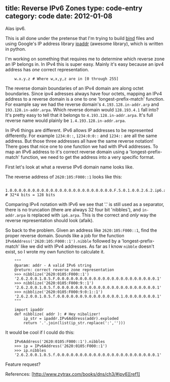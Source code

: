 title: Reverse IPv6 Zones
type: code-entry
category: code
date: 2012-01-08
---
Alas ipv6.


This is all done under the pretense that I'm trying to build [bind][bind] files and using Google's
IP address library [ipaddr][ipaddr] (awesome library), which is written in python.

I'm working on something that requires me to determine which reverse zone an IP belongs in. In IPv4
this is super easy. Mainly it's easy because an ipv4 address has *one* correct representation.

        w.x.y.z # Where w,x,y,z are in [0 through 255]

The reverse domain boundaries of an IPv4 domain are along octet boundaries. Since ipv4 adresses
always have four octets, mapping an IPv4 address to a reverse domain is a one to one
'longest-prefix-match' function. For example say we had the reverse domain's `4.193.128.in-addr.arp`
and `193.128.in-addr.arpa`. Which reverse domain would `128.193.4.1` fall into? It's pretty easy to
tell that it belongs to `4.193.128.in-addr.arpa`. It's full reverse name would plainly be
`1.4.193.128.in-addr.arpa`.

In IPv6 things are different. IPv6 allows IP addresses to be represented differently. For example
`1234:0::`, `1234:0:0::` and `1234::` are all the same address. But those three addresses all have
the same reverse notation! There goes that nice one to one function we had with IPv4 addresses. To
map an IPv6 address to it's correct reverse domain using a 'longest-prefix-match' function, we need
to get the address into a very specific format.

First let's look at what a reverse IPv6 domain name looks like.

The reverse address of `2620:105:F000::1` looks like this:

        1.0.0.0.0.0.0.0.0.0.0.0.0.0.0.0.0.0.0.0.0.0.0.0.F.5.0.1.0.0.2.6.2.ip6.arpa # 32*4 bits = 128 bits

Comparing IPv4 notation with IPv6 we see that '.' is still used as a separator, there is no
truncation (there are always 32 four bit 'nibbles'), and `in-addr.arpa` is replaced with
`ip6.arpa`. This is the correct and *only* way the reverse representation should look (afaik).

So back to the problem. Given an address like `2620:105:F000::1`, find the proper reverse domain.
Sounds like a job for the function `IPv6Address('2620:105:F000::1').nibble` followed by a
'longest-prefix-match' like we did with IPv4 addresses. As far as I know `nibble` doesn't exist, so
I wrote my own function to calculate it.

        """
        @param: addr - A valid IPv6 string
        @return: correct reverse zone representation
        >>> nibblize('2620:0105:F000::1')
        '2.6.2.0.0.1.0.5.F.0.0.0.0.0.0.0.0.0.0.0.0.0.0.0.0.0.0.0.0.0.0.1'
        >>> nibblize('2620:0105:F000:9::1')
        '2.6.2.0.0.1.0.5.f.0.0.0.0.0.0.9.0.0.0.0.0.0.0.0.0.0.0.0.0.0.0.1'
        >>> nibblize('2620:0105:F000:9:0:1::1')
        '2.6.2.0.0.1.0.5.f.0.0.0.0.0.0.9.0.0.0.0.0.0.0.1.0.0.0.0.0.0.0.1'
        """

        import ipaddr
        def nibblize( addr ): # Hey nibalizer!
            ip_str = ipaddr.IPv6Address(addr).exploded
            return '.'.join(list(ip_str.replace(':','')))

It would be cool if I could do this:

        IPv6Address('2620:0105:F000::1').nibbles
        >>> ip = IPv6Address('2620:0105:F000::1')
        >>> ip.nibbles
        '2.6.2.0.0.1.0.5.f.0.0.0.0.0.0.0.0.0.0.0.0.0.0.0.0.0.0.0.0.0.0.1'

Feature request?

References:
[http://www.zytrax.com/books/dns/ch3/#ipv6][ref1]

[ref1]:http://www.zytrax.com/books/dns/ch3/#ipv6
[ipaddr]:http://code.google.com/p/ipaddr-py/
[bind]:http://en.wikipedia.org/wiki/BIND
